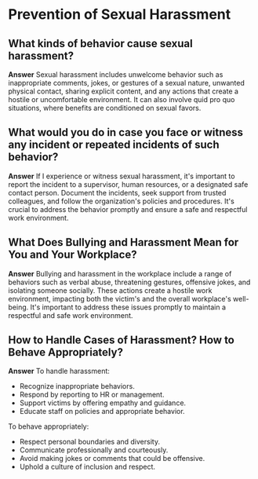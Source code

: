 # Prevention of Sexual Harassment

## What kinds of behavior cause sexual harassment?

**Answer** Sexual harassment includes unwelcome behavior such as inappropriate comments, jokes, or gestures of a sexual nature, unwanted physical contact, sharing explicit content, and any actions that create a hostile or uncomfortable environment. It can also involve quid pro quo situations, where benefits are conditioned on sexual favors.

## What would you do in case you face or witness any incident or repeated incidents of such behavior?

**Answer** If I experience or witness sexual harassment, it's important to report the incident to a supervisor, human resources, or a designated safe contact person. Document the incidents, seek support from trusted colleagues, and follow the organization's policies and procedures. It's crucial to address the behavior promptly and ensure a safe and respectful work environment.

## What Does Bullying and Harassment Mean for You and Your Workplace?

**Answer** Bullying and harassment in the workplace include a range of behaviors such as verbal abuse, threatening gestures, offensive jokes, and isolating someone socially. These actions create a hostile work environment, impacting both the victim's and the overall workplace's well-being. It's important to address these issues promptly to maintain a respectful and safe work environment.

## How to Handle Cases of Harassment? How to Behave Appropriately?

**Answer**
To handle harassment:

- Recognize inappropriate behaviors.
- Respond by reporting to HR or management.
- Support victims by offering empathy and guidance.
- Educate staff on policies and appropriate behavior.

To behave appropriately:

- Respect personal boundaries and diversity.
- Communicate professionally and courteously.
- Avoid making jokes or comments that could be offensive.
- Uphold a culture of inclusion and respect.
